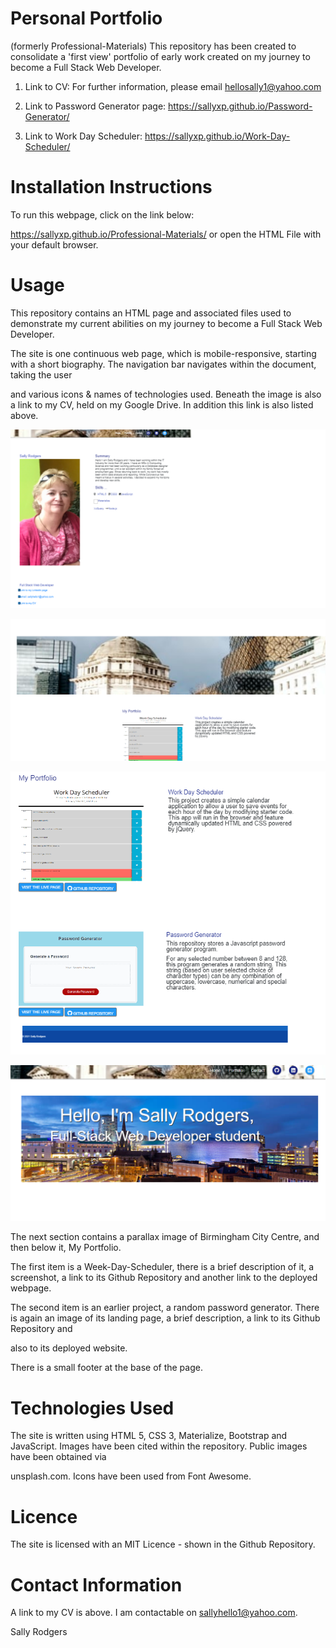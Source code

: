 # Personal Portfolio
(formerly Professional-Materials)
This repository has been created to consolidate a 'first view' portfolio of early work created on my journey to become a Full Stack Web Developer.

1.  Link to CV: For further information, please email hellosally1@yahoo.com

2.  Link to Password Generator page: https://sallyxp.github.io/Password-Generator/

3.  Link to Work Day Scheduler: https://sallyxp.github.io/Work-Day-Scheduler/


# Installation Instructions

To run this webpage, click on the link below:

 https://sallyxp.github.io/Professional-Materials/ or open the HTML File with your default browser.
 
 # Usage
 
This repository contains an HTML page and associated files used to demonstrate my current abilities on my journey to become a Full Stack Web Developer. 


The site is one continuous web page, which is mobile-responsive, starting with a short biography.  The navigation bar navigates within the document, taking the user

and various icons & names of technologies used. Beneath the image is also a link to my CV, held on my Google Drive.  In addition this link is also listed above.


![alt text](ReadmeImages/HTML-part1-Summary.png)


![alt text](ReadmeImages/HTML-part2-Portfolio.png)

![alt text](ReadmeImages/HTML-part3-Portfolio.png)

![alt text](ReadmeImages/Screenshot.png)






The next section contains a parallax image of Birmingham City Centre, and then below it, My Portfolio.

The first item is a Week-Day-Scheduler, there is a brief description of it, a screenshot, a link to its Github Repository and another link to the deployed webpage.

The second item is an earlier project, a random password generator.  There is again an image of its landing page, a brief description, a link to its Github Repository and 

also to its deployed website.

There is a small footer at the base of the page.

# Technologies Used

The site is written using HTML 5, CSS 3, Materialize, Bootstrap and JavaScript.  Images have been cited within the repository.  Public images have been obtained via 

unsplash.com.  Icons have been used from Font Awesome.

# Licence

The site is licensed with an MIT Licence - shown in the Github Repository.

# Contact Information

A link to my CV is above.  I am contactable on sallyhello1@yahoo.com.

Sally Rodgers








